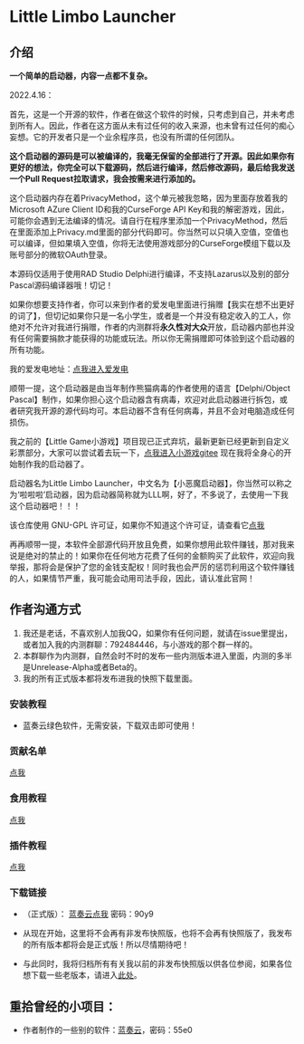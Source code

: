 # Little Limbo Launcher

## 介绍

  **一个简单的启动器，内容一点都不复杂。**

2022.4.16：

首先，这是一个开源的软件，作者在做这个软件的时候，只考虑到自己，并未考虑到所有人。因此，作者在这方面从未有过任何的收入来源，也未曾有过任何的痴心妄想。它的开发者只是一个业余程序员，也没有所谓的任何团队。

**这个启动器的源码是可以被编译的，我毫无保留的全部进行了开源。因此如果你有更好的想法，你完全可以下载源码，然后进行编译，然后修改源码，最后给我发送一个Pull Request拉取请求，我会按需来进行添加的。**

这个启动器内存在着PrivacyMethod，这个单元被我忽略，因为里面存放着我的Microsoft AZure Client ID和我的CurseForge API Key和我的解密游戏，因此，可能你会遇到无法编译的情况。请自行在程序里添加一个PrivacyMethod，然后在里面添加上Privacy.md里面的部分代码即可。你当然可以只填入空值，空值也可以编译，但如果填入空值，你将无法使用游戏部分的CurseForge模组下载以及账号部分的微软OAuth登录。

本源码仅适用于使用RAD Studio Delphi进行编译，不支持Lazarus以及别的部分Pascal源码编译器哦！切记！

如果你想要支持作者，你可以来到作者的爱发电里面进行捐赠【我实在想不出更好的词了】，但切记如果你只是一名小学生，或者是一个并没有稳定收入的工人，你绝对不允许对我进行捐赠，作者的内测群将**永久性对大众**开放，启动器内部也并没有任何需要捐款才能获得的功能或玩法。所以你无需捐赠即可体验到这个启动器的所有功能。

我的爱发电地址：[点我进入爱发电](https://afdian.net/@Rechalow)

顺带一提，这个启动器是由当年制作熊猫病毒的作者使用的语言【Delphi/Object Pascal】制作，如果你担心这个启动器含有病毒，欢迎对此启动器进行拆包，或者研究我开源的源代码均可。本启动器不含有任何病毒，并且不会对电脑造成任何损伤。

我之前的【Little Game小游戏】项目现已正式弃坑，最新更新已经更新到自定义彩票部分，大家可以尝试着去玩一下，[点我进入小游戏gitee](https://gitee.com/rechalow/games) 现在我将全身心的开始制作我的启动器了。

启动器名为Little Limbo Launcher，中文名为【小恶魔启动器】，你当然可以称之为‘啦啦啦’启动器，因为启动器简称就为LLL啊，好了，不多说了，去使用一下我这个启动器吧！！！

该仓库使用 GNU-GPL 许可证，如果你不知道这个许可证，请查看它[点我](https://choosealicense.com/licenses/lgpl-2.1/)

再再顺带一提，本软件全部源代码开放且免费，如果你想用此软件赚钱，那对我来说是绝对的禁止的！如果你在任何地方花费了任何的金额购买了此软件，欢迎向我举报，那将会是保护了您的金钱支配权！同时我也会严厉的惩罚利用这个软件赚钱的人，如果情节严重，我可能会动用司法手段，因此，请认准此官网！

## 作者沟通方式

1. 我还是老话，不喜欢别人加我QQ，如果你有任何问题，就请在issue里提出，或者加入我的内测群聊：792484446，与小游戏的那个群一样的。
2. 本群聊作为内测群，自然会时不时的发布一些内测版本进入里面，内测的多半是Unrelease-Alpha或者Beta的。
3. 我的所有正式版本都将发布进我的快照下载里面。

### 安装教程

- 蓝奏云绿色软件，无需安装，下载双击即可使用！

### 贡献名单

[点我](./CONTRIBUTOR.md)

### 食用教程

[点我](./credits/Document.md)

### 插件教程

[点我](./credits/Plugins.md)

### 下载链接

- （正式版）： [蓝奏云点我](https://wwdy.lanzouj.com/b023j206d) 密码：90y9

- 从现在开始，这里将不会再有非发布快照版，也将不会再有快照版了，我发布的所有版本都将会是正式版！所以尽情期待吧！
- 与此同时，我将归档所有有关我以前的非发布快照版以供各位参阅，如果各位想下载一些老版本，请进入[此处](./ARCHIVE.md)。

## 重拾曾经的小项目：

- 作者制作的一些别的软件：[蓝奏云](https://wwdy.lanzouf.com/b020gwwra)，密码：55e0